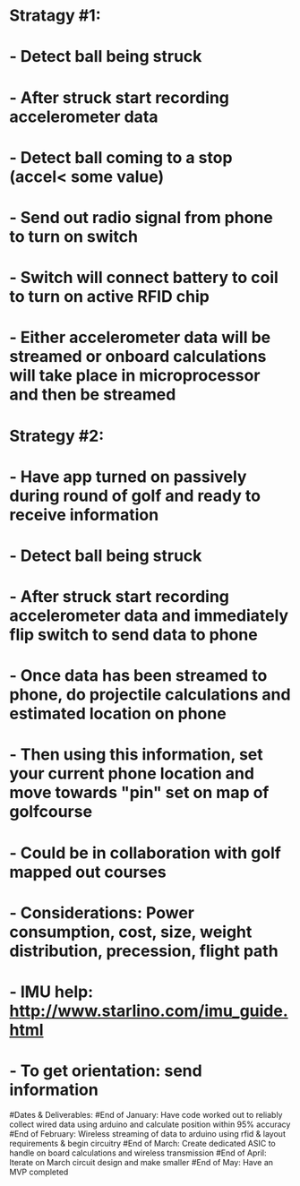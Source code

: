 # Stratagy #1:
#  - Detect ball being struck
#  - After struck start recording accelerometer data
#  - Detect ball coming to a stop (accel< some value)
#  - Send out radio signal from phone to turn on switch
#  - Switch will connect battery to coil to turn on active RFID chip
#  - Either accelerometer data will be streamed or onboard calculations will take place in microprocessor and then be streamed

# Strategy #2:
#  - Have app turned on passively during round of golf and ready to receive information
#  - Detect ball being struck
#  - After struck start recording accelerometer data and immediately flip switch to send data to phone
#  - Once data has been streamed to phone, do projectile calculations and estimated location on phone
#  - Then using this information, set your current phone location and move towards "pin" set on map of golfcourse
#  - Could be in collaboration with golf mapped out courses

# - Considerations: Power consumption, cost, size, weight distribution, precession, flight path
# - IMU help: http://www.starlino.com/imu_guide.html
# - To get orientation: send information 

#Dates & Deliverables:
#End of January: Have code worked out to reliably collect wired data using arduino and calculate position within 95% accuracy
#End of February: Wireless streaming of data to arduino using rfid & layout requirements & begin circuitry
#End of March: Create dedicated ASIC to handle on board calculations and wireless transmission
#End of April: Iterate on March circuit design and make smaller
#End of May: Have an MVP completed
